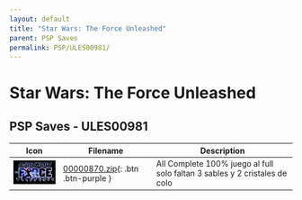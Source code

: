 ```yaml
---
layout: default
title: "Star Wars: The Force Unleashed"
parent: PSP Saves
permalink: PSP/ULES00981/
---
```

# Star Wars: The Force Unleashed

## PSP Saves - ULES00981

| Icon | Filename | Description |
|------|----------|-------------|
| ![Star Wars: The Force Unleashed](ICON0.PNG) | [00000870.zip](00000870.zip){: .btn .btn-purple } | All Complete 100% juego al full solo faltan 3 sables y 2 cristales de colo |
